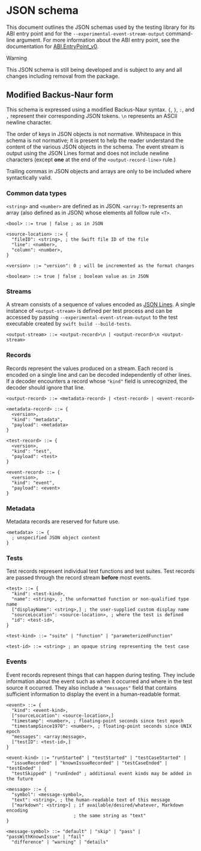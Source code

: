 # JSON schema

<!--
This source file is part of the Swift.org open source project

Copyright (c) 2024 Apple Inc. and the Swift project authors
Licensed under Apache License v2.0 with Runtime Library Exception

See https://swift.org/LICENSE.txt for license information
See https://swift.org/CONTRIBUTORS.txt for Swift project authors
-->

This document outlines the JSON schemas used by the testing library for its ABI
entry point and for the `--experimental-event-stream-output` command-line
argument. For more information about the ABI entry point, see the documentation
for [ABI.EntryPoint_v0](https://github.com/search?q=repo%3Aapple%2Fswift-testing%EntryPoint_v0&type=code).

> [!WARNING]
> This JSON schema is still being developed and is subject to any and all
> changes including removal from the package.

## Modified Backus-Naur form

This schema is expressed using a modified Backus-Naur syntax. `{`, `}`, `:`, and
`,` represent their corresponding JSON tokens. `\n` represents an ASCII newline
character.

The order of keys in JSON objects is not normative. Whitespace in this schema is
not normative; it is present to help the reader understand the content of the
various JSON objects in the schema. The event stream is output using the JSON
Lines format and does not include newline characters (except **one** at the end
of the `<output-record-line>` rule.)

Trailing commas in JSON objects and arrays are only to be included where
syntactically valid.

### Common data types

`<string>` and `<number>` are defined as in JSON. `<array:T>` represents an
array (also defined as in JSON) whose elements all follow rule `<T>`.

```
<bool> ::= true | false ; as in JSON

<source-location> ::= {
  "fileID": <string>, ; the Swift file ID of the file
  "line": <number>,
  "column": <number>,
}

<version> ::= "version": 0 ; will be incremented as the format changes

<boolean> ::= true | false ; boolean value as in JSON
```

<!--
TODO: implement input/configuration

### Configuration

A single configuration is passed into the testing library prior to running any
tests and, as the name suggests, configures the test run. The configuration is
encoded as a single [JSON Lines](https://jsonlines.org) value.

```
<configuration-record> ::= {
  <version>,
  "kind": "configuration",
  "payload": <configuration>
}

<configuration> ::= {
  ["verbosity": <number>,] ; 0 is the default; higher means more verbose output
                           ; while negative values mean quieter output.
  ["filters": <array:test-filter>,] ; how to filter the tests in the test run
  ["parallel": <bool>,] ; whether to enable parallel testing (on by default)
  ; more TBD
}

<test-filter> ::= <test-filter-tag> | <test-filter-id>

<test-filter-action> ::= "include" | "exclude"

<test-filter-tag> ::= {
  "action": <test-filter-action>,
  "tags": <array:string>, ; the names of tags to include
  "operator": <test-filter-tag-operator> ; how to combine the values in "tags"
}

<test-filter-tag-operator> ::= "any" | "all"

<test-filter-id> ::= {
  "action": <test-filter-action>,
  "id": <test-id> ; the ID of the test to filter in/out
}
```
-->

### Streams

A stream consists of a sequence of values encoded as [JSON Lines](https://jsonlines.org).
A single instance of `<output-stream>` is defined per test process and can be
accessed by passing `--experimental-event-stream-output` to the test executable
created by `swift build --build-tests`.

```
<output-stream> ::= <output-record>\n | <output-record>\n <output-stream>
```

### Records

Records represent the values produced on a stream. Each record is encoded on a
single line and can be decoded independently of other lines. If a decoder
encounters a record whose `"kind"` field is unrecognized, the decoder should
ignore that line.

```
<output-record> ::= <metadata-record> | <test-record> | <event-record>

<metadata-record> ::= {
  <version>,
  "kind": "metadata",
  "payload": <metadata>
}

<test-record> ::= {
  <version>,
  "kind": "test",
  "payload": <test>
}

<event-record> ::= {
  <version>,
  "kind": "event",
  "payload": <event>
}
```

### Metadata

Metadata records are reserved for future use.

```
<metadata> ::= {
  ; unspecified JSON object content
}
```

### Tests

Test records represent individual test functions and test suites. Test records
are passed through the record stream **before** most events.

<!--
If a test record represents a parameterized test function whose inputs are
enumerable and can be independently replayed, the test record will include an
additional `"testCases"` field describing the individual test cases.
--> 

```
<test> ::= {
  "kind": <test-kind>,
  "name": <string>, ; the unformatted function or non-qualified type name
  ["displayName": <string>,] ; the user-supplied custom display name
  "sourceLocation": <source-location>, ; where the test is defined
  "id": <test-id>,
}

<test-kind> ::= "suite" | "function" | "parameterizedFunction"

<test-id> ::= <string> ; an opaque string representing the test case
```

<!--
  TODO: define a round-trippable format for a test case ID
  ["testCases": <array:test-case>] ; if kind is "parameterizedFunction" and
                                     ; the inputs are enumerable, all test case
                                     ; IDs, otherwise not present

<test-case> ::= {
  "id": <string>, ; an opaque string representing the test case
  "displayName": <string> ; a string representing the corresponding Swift value
}
```
-->

### Events

Event records represent things that can happen during testing. They include
information about the event such as when it occurred and where in the test
source it occurred. They also include a `"messages"` field that contains
sufficient information to display the event in a human-readable format.

```
<event> ::= {
  "kind": <event-kind>,
  ["sourceLocation": <source-location>,]
  "timestamp": <number>, ; floating-point seconds since test epoch
  "timestampSince1970": <number>, ; floating-point seconds since UNIX epoch
  "messages": <array:message>,
  ["testID": <test-id>,]
}

<event-kind> ::= "runStarted" | "testStarted" | "testCaseStarted" |
  "issueRecorded" | "knownIssueRecorded" | "testCaseEnded" | "testEnded" |
  "testSkipped" | "runEnded" ; additional event kinds may be added in the future

<message> ::= {
  "symbol": <message-symbol>,
  "text": <string>, ; the human-readable text of this message
  ["markdown": <string>] ; if available/desired/whatever, Markdown encoding
                         ; the same string as "text"
}

<message-symbol> ::= "default" | "skip" | "pass" | "passWithKnownIssue" | "fail"
  "difference" | "warning" | "details"
```

<!--
  ["testID": <test-id>,
    ["testCase": <test-case>]]
-->
